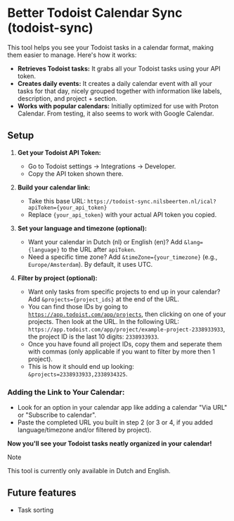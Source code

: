 # Better Todoist Calendar Sync (todoist-sync)
This tool helps you see your Todoist tasks in a calendar format, making them easier to manage. Here's how it works:

* **Retrieves Todoist tasks:** It grabs all your Todoist tasks using your API token.
* **Creates daily events:** It creates a daily calendar event with all your tasks for that day, nicely grouped together with information like labels, description, and project + section.
* **Works with popular calendars:** Initially optimized for use with Proton Calendar. From testing, it also seems to work with Google Calendar.

## Setup

1. **Get your Todoist API Token:**
    * Go to Todoist settings -> Integrations -> Developer.
    * Copy the API token shown there.

2. **Build your calendar link:**
    * Take this base URL: `https://todoist-sync.nilsbeerten.nl/ical?apiToken={your_api_token}`
    * Replace `{your_api_token}` with your actual API token you copied.

3. **Set your language and timezone (optional):**
    * Want your calendar in Dutch (nl) or English (en)? Add `&lang={language}` to the URL after `apiToken`.
    * Need a specific time zone? Add `&timeZone={your_timezone}` (e.g., `Europe/Amsterdam`). By default, it uses UTC.
  
4. **Filter by project (optional):**
	 * Want only tasks from specific projects to end up in your calendar? Add `&projects={project_ids}` at the end of the URL.
	 * You can find those IDs by going to [`https://app.todoist.com/app/projects`](https://app.todoist.com/app/projects), then clicking on one of your projects. Then look at the URL. In the following URL: `https://app.todoist.com/app/project/example-project-2338933933`, the project ID is the last 10 digits: `2338933933`.
	 * Once you have found all project IDs, copy them and seperate them with commas (only applicable if you want to filter by more then 1 project).
    * This is how it should end up looking: `&projects=2338933933,2338934325`.

### Adding the Link to Your Calendar:

* Look for an option in your calendar app like adding a calendar "Via URL" or "Subscribe to calendar".
* Paste the completed URL you built in step 2 (or 3 or 4, if you added language/timezone and/or filtered by project).

**Now you'll see your Todoist tasks neatly organized in your calendar!**

> [!NOTE] 
> This tool is currently only available in Dutch and English.

## Future features
* Task sorting
